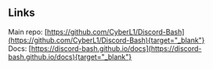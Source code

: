 ## Links

Main repo: [https://github.com/CyberL1/Discord-Bash](https://github.com/CyberL1/Discord-Bash){target="_blank"}  
Docs: [https://discord-bash.github.io/docs](https://discord-bash.github.io/docs){target="_blank"}